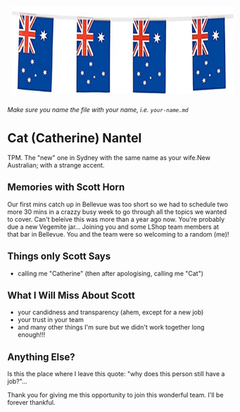 <img src="images/aussie.jpg" alt="A Flag" style="float:center; margin:10px;" width="100%" height="200"/>

*Make sure you name the file with your name, i.e. `your-name.md`*

# Cat (Catherine) Nantel
TPM. The "new" one in Sydney with the same name as your wife.New Australian; with a strange accent. 


## Memories with Scott Horn
Our first  mins catch up in Bellevue was too short so we had to schedule two more 30 mins in a crazzy busy week to go through all the topics we wanted to cover. 
Can't beleive this was more than a year ago now. You're probably due a new Vegemite jar...
Joining you and some LShop team members at that bar in Bellevue. You and the team were so welcoming to a random (me)!


## Things only Scott Says
- calling me "Catherine" (then after apologising, calling me "Cat")


## What I Will Miss About Scott
- your candidness and transparency (ahem, except for a new job) 
- your trust in your team
- and many other things I'm sure but we didn't work together long enough!!!


## Anything Else?
Is this the place where I leave this quote: "why does this person still have a job?"...

Thank you for giving me this opportunity to join this wonderful team. I'll be forever thankful.
